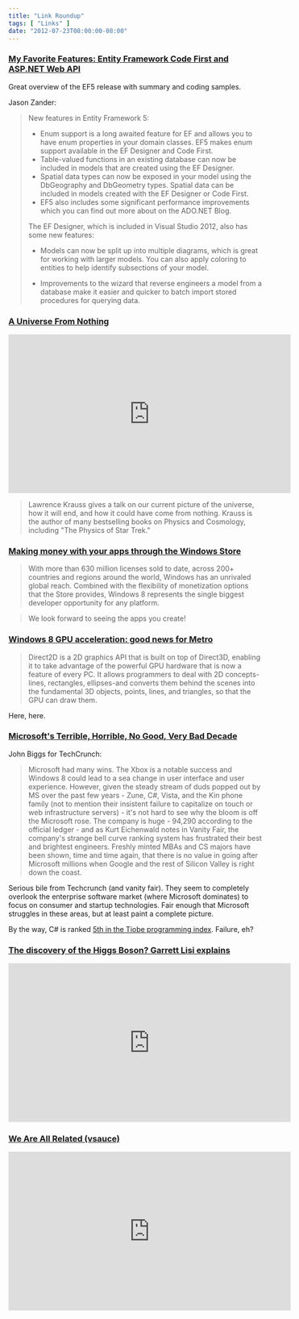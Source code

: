 ```yaml
---
title: "Link Roundup"
tags: [ "Links" ]
date: "2012-07-23T08:00:00-08:00"
---
```


### [My Favorite Features: Entity Framework Code First and ASP.NET Web API](http://blogs.msdn.com/b/jasonz/archive/2012/07/23/my-favorite-features-entity-framework-code-first-and-asp-net-web-api.aspx) 

Great overview of the EF5 release with summary and coding samples.

Jason Zander:

> New features in Entity Framework 5:
>
> - Enum support is a long awaited feature for EF and allows you to have enum properties in your domain classes. EF5 makes enum support available in the EF Designer and Code First.
> - Table-valued functions in an existing database can now be included in models that are created using the EF Designer.
> - Spatial data types can now be exposed in your model using the DbGeography and DbGeometry types. Spatial data can be included in models created with the EF Designer or Code First.
> - EF5 also includes some significant performance improvements which you can find out more about on the ADO.NET Blog.
> 
> The EF Designer, which is included in Visual Studio 2012, also has some new features:
> 
> - Models can now be split up into multiple diagrams, which is great for working with larger models. You can also apply coloring to entities to help identify subsections of your model.
> 
> - Improvements to the wizard that reverse engineers a model from a database make it easier and quicker to batch import stored procedures for querying data.


### [A Universe From Nothing](http://www.youtube.com/watch?v=7ImvlS8PLIo)

<iframe width="560" height="315" src="http://www.youtube.com/embed/7ImvlS8PLIo" frameborder="0" allowfullscreen></iframe>

> Lawrence Krauss gives a talk on our current picture of the universe, how it will end, and how it could have come from nothing. Krauss is the author of many bestselling books on Physics and Cosmology, including "The Physics of Star Trek."


### [Making money with your apps through the Windows Store](http://blogs.msdn.com/b/windowsstore/archive/2012/07/20/making-money-with-your-apps-through-the-windows-store.aspx)

> With more than 630 million licenses sold to date, across 200+ countries and regions around the world, Windows has an unrivaled global reach. Combined with the flexibility of monetization options that the Store provides, Windows 8 represents the single biggest developer opportunity for any platform.

> We look forward to seeing the apps you create!


### [Windows 8 GPU acceleration: good news for Metro](http://arstechnica.com/information-technology/2012/07/windows-8-gpu-acceleration-good-news-for-metro/)

> Direct2D is a 2D graphics API that is built on top of Direct3D, enabling it to take advantage of the powerful GPU hardware that is now a feature of every PC. It allows programmers to deal with 2D concepts-lines, rectangles, ellipses-and converts them behind the scenes into the fundamental 3D objects, points, lines, and triangles, so that the GPU can draw them.

Here, here.


### [Microsoft's Terrible, Horrible, No Good, Very Bad Decade](http://techcrunch.com/2012/07/20/microsofts-terrible-horrible-no-good-very-bad-decade/)

John Biggs for TechCrunch:

> Microsoft had many wins. The Xbox is a notable success and Windows 8 could lead to a sea change in user interface and user experience. However, given the steady stream of duds popped out by MS over the past few years - Zune, C#, Vista, and the Kin phone family (not to mention their insistent failure to capitalize on touch or web infrastructure servers) - it's not hard to see why the bloom is off the Microsoft rose. The company is huge - 94,290 according to the official ledger - and as Kurt Eichenwald notes in Vanity Fair, the company's strange bell curve ranking system has frustrated their best and brightest engineers. Freshly minted MBAs and CS majors have been shown, time and time again, that there is no value in going after Microsoft millions when Google and the rest of Silicon Valley is right down the coast.

Serious bile from Techcrunch (and vanity fair). They seem to completely overlook the enterprise software market (where Microsoft dominates) to focus on consumer and startup technologies. Fair enough that Microsoft struggles in these areas, but at least paint a complete picture.

By the way, C# is ranked [5th in the Tiobe programming index](http://www.tiobe.com/index.php/content/paperinfo/tpci/index.html). Failure, eh?


### [The discovery of the Higgs Boson? Garrett Lisi explains](http://www.youtube.com/watch?v=dK0qkkjimfo)

<iframe width="560" height="315" src="http://www.youtube.com/embed/dK0qkkjimfo" frameborder="0" allowfullscreen></iframe>


### [We Are All Related (vsauce)](http://www.youtube.com/watch?v=BhtgINeaJWg)

<iframe width="560" height="315" src="http://www.youtube.com/embed/BhtgINeaJWg" frameborder="0" allowfullscreen></iframe>